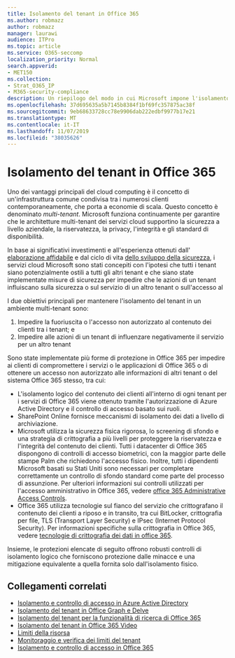 ```yaml
---
title: Isolamento del tenant in Office 365
ms.author: robmazz
author: robmazz
manager: laurawi
audience: ITPro
ms.topic: article
ms.service: O365-seccomp
localization_priority: Normal
search.appverid:
- MET150
ms.collection:
- Strat_O365_IP
- M365-security-compliance
description: Un riepilogo del modo in cui Microsoft impone l'isolamento tenant per Office 365.
ms.openlocfilehash: 37d695635a5b7145b8384f1bf69fc357875ac38f
ms.sourcegitcommit: 9eb68633728cc78e9906dab222edbf9977b17e21
ms.translationtype: MT
ms.contentlocale: it-IT
ms.lasthandoff: 11/07/2019
ms.locfileid: "38035626"
---
```

# <a name="tenant-isolation-in-office-365"></a>Isolamento del tenant in Office 365

Uno dei vantaggi principali del cloud computing è il concetto di un'infrastruttura comune condivisa tra i numerosi clienti contemporaneamente, che porta a economie di scala. Questo concetto è denominato *multi-tenant*. Microsoft funziona continuamente per garantire che le architetture multi-tenant dei servizi cloud supportino la sicurezza a livello aziendale, la riservatezza, la privacy, l'integrità e gli standard di disponibilità.

In base ai significativi investimenti e all'esperienza ottenuti dall' [elaborazione affidabile](https://www.microsoft.com/trust-center) e dal ciclo di vita [dello sviluppo della sicurezza](https://www.microsoft.com/securityengineering/sdl/), i servizi cloud Microsoft sono stati concepiti con l'ipotesi che tutti i tenant siano potenzialmente ostili a tutti gli altri tenant e che siano state implementate misure di sicurezza per impedire che le azioni di un tenant influiscano sulla sicurezza o sul servizio di un altro tenant o sull'accesso al

I due obiettivi principali per mantenere l'isolamento del tenant in un ambiente multi-tenant sono:

1.  Impedire la fuoriuscita o l'accesso non autorizzato al contenuto dei clienti tra i tenant; e
2.  Impedire alle azioni di un tenant di influenzare negativamente il servizio per un altro tenant

Sono state implementate più forme di protezione in Office 365 per impedire ai clienti di compromettere i servizi o le applicazioni di Office 365 o di ottenere un accesso non autorizzato alle informazioni di altri tenant o del sistema Office 365 stesso, tra cui:

- L'isolamento logico del contenuto dei clienti all'interno di ogni tenant per i servizi di Office 365 viene ottenuto tramite l'autorizzazione di Azure Active Directory e il controllo di accesso basato sui ruoli.
- SharePoint Online fornisce meccanismi di isolamento dei dati a livello di archiviazione.
- Microsoft utilizza la sicurezza fisica rigorosa, lo screening di sfondo e una strategia di crittografia a più livelli per proteggere la riservatezza e l'integrità del contenuto dei clienti. Tutti i datacenter di Office 365 dispongono di controlli di accesso biometrici, con la maggior parte delle stampe Palm che richiedono l'accesso fisico. Inoltre, tutti i dipendenti Microsoft basati su Stati Uniti sono necessari per completare correttamente un controllo di sfondo standard come parte del processo di assunzione. Per ulteriori informazioni sui controlli utilizzati per l'accesso amministrativo in Office 365, vedere [office 365 Administrative Access Controls](office-365-administrative-access-controls-overview.md).
- Office 365 utilizza tecnologie sul fianco del servizio che crittografano il contenuto dei clienti a riposo e in transito, tra cui BitLocker, crittografia per file, TLS (Transport Layer Security) e IPsec (Internet Protocol Security). Per informazioni specifiche sulla crittografia in Office 365, vedere [tecnologie di crittografia dei dati in office 365](https://docs.microsoft.com/microsoft-365/compliance/office-365-encryption-in-the-microsoft-cloud-overview).

Insieme, le protezioni elencate di seguito offrono robusti controlli di isolamento logico che forniscono protezione dalle minacce e una mitigazione equivalente a quella fornita solo dall'isolamento fisico.

## <a name="related-links"></a>Collegamenti correlati

- [Isolamento e controllo di accesso in Azure Active Directory](office-365-isolation-in-azure-active-directory.md)
- [Isolamento del tenant in Office Graph e Delve](office-365-isolation-in-graph-and-delve.md)
- [Isolamento del tenant per la funzionalità di ricerca di Office 365](office-365-isolation-in-office-365-search.md)
- [Isolamento del tenant in Office 365 Video](office-365-isolation-in-office-365-video.md)
- [Limiti della risorsa](office-365-resource-limits.md)
- [Monitoraggio e verifica dei limiti del tenant](office-365-monitoring-and-testing.md)
- [Isolamento e controllo di accesso in Office 365](office-365-isolation-in-office-365.md)
